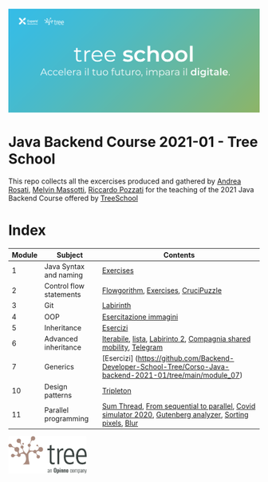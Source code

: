 ![TreeSchool](./assets/treeschool_header.png)

# Java Backend Course 2021-01 - Tree School

This repo collects all the excercises produced and gathered by [Andrea Rosati](https://github.com/Jaeger87), [Melvin Massotti](https://github.com/melvinm99), [Riccardo Pozzati](https://github.com/jetser94) for the teaching of the 2021 Java Backend Course offered by [TreeSchool](https://tree.it/school/)

# Index

| Module | Subject | Contents                                                                                      |
|--------|---------|-------------------------------------------------------------------------------------------|
| 1      | Java Syntax and naming    | [Exercises](https://github.com/Backend-Developer-School-Tree/Corso-Java-backend-2021-01/tree/main/module_01) |
| 2      |  Control flow statements| [Flowgorithm](https://github.com/Backend-Developer-School-Tree/Corso-Java-backend-2021-01/tree/main/module_02/Flowgorithm), [Exercises](https://github.com/Backend-Developer-School-Tree/Corso-Java-backend-2021-01/tree/main/module_02), [CruciPuzzle](https://github.com/Backend-Developer-School-Tree/Corso-Java-backend-2021-01/tree/main/module_02/CruciPuzzle) |
| 3      | Git                      | [Labirinth](https://github.com/Backend-Developer-School-Tree/Corso-Java-backend-2021-01/tree/main/module_03) |
| 4      | OOP                      | [Esercitazione immagini](https://github.com/Backend-Developer-School-Tree/Corso-Java-backend-2021-01/tree/main/module_04/esercitazione%20immagini) |
| 5      | Inheritance                      | [Esercizi](https://github.com/Backend-Developer-School-Tree/Corso-Java-backend-2021-01/tree/main/module_05) |
| 6      | Advanced inheritance                      | [Iterabile](https://github.com/Backend-Developer-School-Tree/Corso-Java-backend-2021-01/tree/main/module_06/iterabile),  [lista](https://github.com/Backend-Developer-School-Tree/Corso-Java-backend-2021-01/tree/main/module_06/lista), [Labirinto 2](https://github.com/Backend-Developer-School-Tree/Corso-Java-backend-2021-01/tree/main/module_06/Labirinto_2), [Compagnia shared mobility](https://github.com/Backend-Developer-School-Tree/Corso-Java-backend-2021-01/tree/main/module_06/CompagniaSharedMobility), [Telegram](https://github.com/Backend-Developer-School-Tree/Corso-Java-backend-2021-01/tree/main/module_06/Telegram)
| 7      | Generics                      | [Esercizi] (https://github.com/Backend-Developer-School-Tree/Corso-Java-backend-2021-01/tree/main/module_07)
|10   | Design patterns |[Tripleton]()
|11   | Parallel programming | [Sum Thread](https://github.com/Backend-Developer-School-Tree/Corso-Java-backend-2021-01/tree/main/module_11/01_SumThread), [From sequential to parallel](https://github.com/Backend-Developer-School-Tree/Corso-Java-backend-2021-01/tree/main/module_11/02_From%20sequential%20to%20parallel), [Covid simulator 2020](https://github.com/Backend-Developer-School-Tree/Corso-Java-backend-2021-01/tree/main/module_11/03_Covid%20simulator%202020), [Gutenberg analyzer](https://github.com/Backend-Developer-School-Tree/Corso-Java-backend-2021-01/tree/main/module_11/04_Gutenberg%20Analyzer), [Sorting pixels](https://github.com/Backend-Developer-School-Tree/Corso-Java-backend-2021-01/tree/main/module_11/05_Sorting%20pixels), [Blur](https://github.com/Backend-Developer-School-Tree/Corso-Java-backend-2021-01/tree/main/module_11/06_Blur)




<img src="assets/treelogo.png" height="75">
